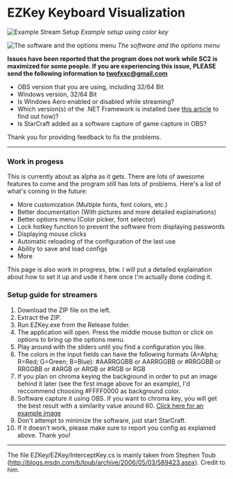EZKey Keyboard Visualization
============================

![Example Stream Setup](http://i.imgur.com/2Kpmorb.png)
_Example setup using color key_

![The software and the options menu](http://i.imgur.com/oHMvy1M.png)
_The software and the options menu_

**Issues have been reported that the program does not work while SC2 is maximized for some people. If you are experiencing this issue, PLEASE send the following information to twofxsc@gmail.com**
* OBS version that you are using, including 32/64 Bit
* Windows version, 32/64 Bit
* Is Windows Aero enabled or disabled while streaming?
* Which version(s) of the .NET Framework is installed (see [this article](http://msdn.microsoft.com/en-us/library/hh925568.aspx) to find out how)?
* Is StarCraft added as a software capture of game capture in OBS?

Thank you for providing feedback to fix the problems.


***


### Work in progess
This is currently about as alpha as it gets. There are lots of awesome features to come and the program still has lots of problems. Here's a list of what's coming in the future:

* More customization (Multiple fonts, font colors, etc.)
* Better documentation (With pictures and more detailed explainations)
* Better options menu (Color picker, font selector)
* Lock hotkey function to prevent the software from displaying passwords
* Displaying mouse clicks
* Automatic reloading of the configuration of the last use
* Ability to save and load configs
* More

This page is also work in progress, btw. I will put a detailed explaination about how to set it up and usde it here once I'm actually done coding it.

### Setup guide for streamers
1. Download the ZIP file on the left.
2. Extract the ZIP.
3. Run EZKey.exe from the Release folder.
4. The application will open. Press the middle mouse button or click on options to bring up the options menu.
5. Play around with the sliders until you find a configuration you like.
6. The colors in the input fields can have the following formats (A=Alpha; R=Red; G=Green; B=Blue): #AARRGGBB or AARRGGBB or #RRGGBB or RRGGBB or #ARGB or ARGB or #RGB or RGB
7. If you plan on chroma keying the background in order to put an image behind it later (see the first image above for an example), I'd reccommend choosing #FFFF0000 as background color.
8. Software capture it using OBS. If you want to chroma key, you will get the best result with a similarity value around 60. [Click here for an example image](http://i.imgur.com/L2IqWeS.png)
9. Don't attempt to minimize the software, just start StarCraft.
10. If it doesn't work, please make sure to report you config as explained above. Thank you!


***


The file EZKey/EZKey/InterceptKey.cs is mainly taken from Stephen Toub (http://blogs.msdn.com/b/toub/archive/2006/05/03/589423.aspx). Credit to him.